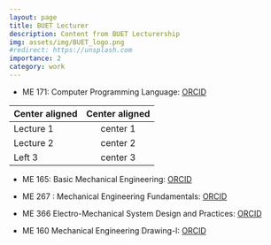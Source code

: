 ```yaml
---
layout: page
title: BUET Lecturer
description: Content from BUET Lecturership
img: assets/img/BUET_logo.png
#redirect: https://unsplash.com
importance: 2
category: work
---
```


* ME 171: Computer Programming Language: <a href="https://orcid.org/0000-0002-1735-7546">ORCID</a>


| Center aligned | Center aligned |
| :----------- | :------------: | 
| Lecture 1       | center 1       | 
| Lecture 2       | center 2       | 
| Left 3       | center 3       | 

<p></p>


* ME 165: Basic Mechanical Engineering: <a href="https://orcid.org/0000-0002-1735-7546">ORCID</a>

* ME 267 : Mechanical Engineering Fundamentals: <a href="https://orcid.org/0000-0002-1735-7546">ORCID</a>

* ME 366 Electro-Mechanical System Design and Practices: <a href="https://orcid.org/0000-0002-1735-7546">ORCID</a>

* ME 160 Mechanical Engineering Drawing-I: <a href="https://orcid.org/0000-0002-1735-7546">ORCID</a>


